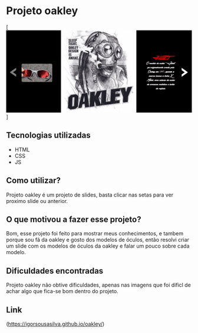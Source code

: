 # Projeto oakley
[<img src="./src/imagem/tela-oakley.gif" alt="tela gif">]

## Tecnologias utilizadas 
- HTML
- CSS
- JS
  
## Como utilizar?
Projeto oakley é um projeto de slides, basta clicar nas setas para ver proximo slide ou anterior.

 ## O que motivou a fazer esse projeto?
Bom, esse projeto foi feito para mostrar meus conhecimentos, e tambem porque sou fã da oakley e gosto dos modelos de óculos, então resolvi criar um slide com os modelos de óculos da oakley e falar um pouco sobre cada modelo.

## Dificuldades encontradas 
 Projeto oakley não obtive dificuldades, apenas nas imagens que foi dificl de achar algo que fica-se bom dentro do projeto.

## Link
(https://igorsousasilva.github.io/oakley/)
 
